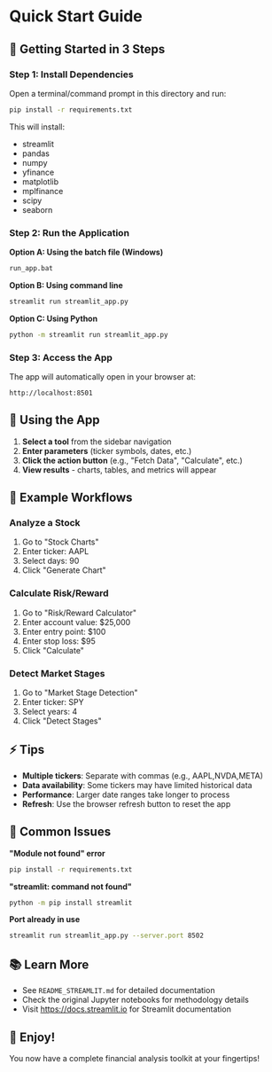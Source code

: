 # Quick Start Guide

## 🚀 Getting Started in 3 Steps

### Step 1: Install Dependencies

Open a terminal/command prompt in this directory and run:

```bash
pip install -r requirements.txt
```

This will install:
- streamlit
- pandas
- numpy
- yfinance
- matplotlib
- mplfinance
- scipy
- seaborn

### Step 2: Run the Application

**Option A: Using the batch file (Windows)**
```bash
run_app.bat
```

**Option B: Using command line**
```bash
streamlit run streamlit_app.py
```

**Option C: Using Python**
```bash
python -m streamlit run streamlit_app.py
```

### Step 3: Access the App

The app will automatically open in your browser at:
```
http://localhost:8501
```

## 📱 Using the App

1. **Select a tool** from the sidebar navigation
2. **Enter parameters** (ticker symbols, dates, etc.)
3. **Click the action button** (e.g., "Fetch Data", "Calculate", etc.)
4. **View results** - charts, tables, and metrics will appear

## 🎯 Example Workflows

### Analyze a Stock
1. Go to "Stock Charts"
2. Enter ticker: AAPL
3. Select days: 90
4. Click "Generate Chart"

### Calculate Risk/Reward
1. Go to "Risk/Reward Calculator"
2. Enter account value: $25,000
3. Enter entry point: $100
4. Enter stop loss: $95
5. Click "Calculate"

### Detect Market Stages
1. Go to "Market Stage Detection"
2. Enter ticker: SPY
3. Select years: 4
4. Click "Detect Stages"

## ⚡ Tips

- **Multiple tickers**: Separate with commas (e.g., AAPL,NVDA,META)
- **Data availability**: Some tickers may have limited historical data
- **Performance**: Larger date ranges take longer to process
- **Refresh**: Use the browser refresh button to reset the app

## 🐛 Common Issues

**"Module not found" error**
```bash
pip install -r requirements.txt
```

**"streamlit: command not found"**
```bash
python -m pip install streamlit
```

**Port already in use**
```bash
streamlit run streamlit_app.py --server.port 8502
```

## 📚 Learn More

- See `README_STREAMLIT.md` for detailed documentation
- Check the original Jupyter notebooks for methodology details
- Visit https://docs.streamlit.io for Streamlit documentation

## 🎉 Enjoy!

You now have a complete financial analysis toolkit at your fingertips!
